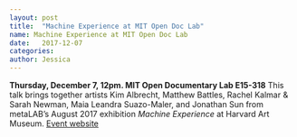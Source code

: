 ```yaml
---
layout: post
title:  "Machine Experience at MIT Open Doc Lab"
name: Machine Experience at MIT Open Doc Lab
date:   2017-12-07
categories:
author: Jessica
---
```

**Thursday, December 7, 12pm. MIT Open Documentary Lab E15-318** This talk brings together artists Kim Albrecht, Matthew Battles, Rachel Kalmar & Sarah Newman, Maia Leandra Suazo-Maler, and Jonathan Sun from metaLAB’s August 2017 exhibition *Machine Experience* at Harvard Art Museum. [Event website](http://opendoclab.mit.edu/dec-7-harvard-metalab)